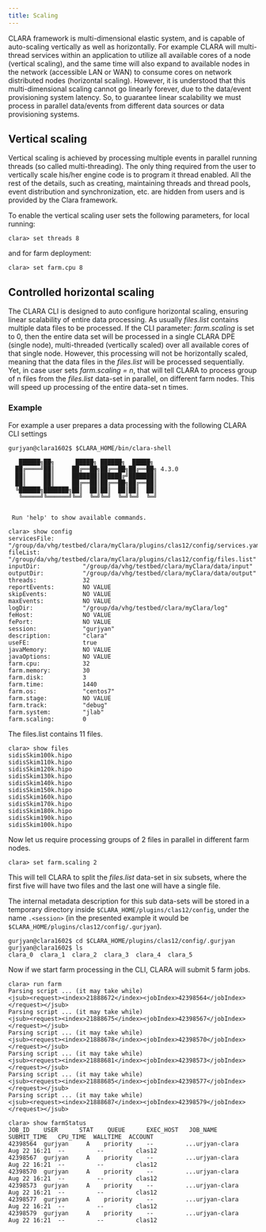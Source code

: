 ```yaml
---
title: Scaling
---
```


CLARA framework is multi-dimensional elastic system,
and is capable of auto-scaling vertically as well as horizontally.
For example CLARA will multi-thread services within an application
to utilize all available cores of a node (vertical scaling),
and the same time will also expand to available nodes in the network
(accessible LAN or WAN)
to consume cores on network distributed nodes (horizontal scaling).
However, it is understood that this multi-dimensional scaling
cannot go linearly forever,
due to the data/event provisioning system latency.
So, to guarantee linear scalability we must process in parallel
data/events from different data sources or data provisioning systems.

## Vertical scaling

Vertical scaling is achieved by processing multiple events in parallel
running threads (so called multi-threading). The only thing required from
the user to vertically scale his/her engine code is to program it thread enabled.
All the rest of the details, such as creating, maintaining threads and
thread pools, event distribution and synchronization, etc. are hidden from
users and is provided by the Clara framework.

To enable the vertical scaling user sets the following parameters, for local running:

```
clara> set threads 8

```

and for farm deployment:

```
clara> set farm.cpu 8
```

## Controlled horizontal scaling

The CLARA CLI is designed to auto configure horizontal scaling,
ensuring linear scalability of entire data processing.
As usually *files.list* contains multiple data files to be processed.
If the CLI parameter: *farm.scaling* is set to 0,
then the entire data set will be processed in a single CLARA DPE (single node),
multi-threaded (vertically scaled) over all available cores of that single node.
However, this processing will not be horizontally scaled,
meaning that the data files in the *files.list* will be processed sequentially.
Yet, in case user sets *farm.scaling = n*, that will tell CLARA
to process group of n files from the *files.list* data-set in parallel,
on different farm nodes.
This will speed up processing of the entire data-set n times.

### Example

For example a user prepares a data processing with the following CLARA
CLI settings

```
gurjyan@clara1602$ $CLARA_HOME/bin/clara-shell

   ██████╗██╗      █████╗ ██████╗  █████╗
  ██╔════╝██║     ██╔══██╗██╔══██╗██╔══██╗ 4.3.0
  ██║     ██║     ███████║██████╔╝███████║
  ██║     ██║     ██╔══██║██╔══██╗██╔══██║
  ╚██████╗███████╗██║  ██║██║  ██║██║  ██║
   ╚═════╝╚══════╝╚═╝  ╚═╝╚═╝  ╚═╝╚═╝  ╚═╝


 Run 'help' to show available commands.

clara> show config
servicesFile:        "/group/da/vhg/testbed/clara/myClara/plugins/clas12/config/services.yaml"
fileList:            "/group/da/vhg/testbed/clara/myClara/plugins/clas12/config/files.list"
inputDir:            "/group/da/vhg/testbed/clara/myClara/data/input"
outputDir:           "/group/da/vhg/testbed/clara/myClara/data/output"
threads:             32
reportEvents:        NO VALUE
skipEvents:          NO VALUE
maxEvents:           NO VALUE
logDir:              "/group/da/vhg/testbed/clara/myClara/log"
feHost:              NO VALUE
fePort:              NO VALUE
session:             "gurjyan"
description:         "clara"
useFE:               true
javaMemory:          NO VALUE
javaOptions:         NO VALUE
farm.cpu:            32
farm.memory:         30
farm.disk:           3
farm.time:           1440
farm.os:             "centos7"
farm.stage:          NO VALUE
farm.track:          "debug"
farm.system:         "jlab"
farm.scaling:        0
```

The files.list contains 11 files.

```
clara> show files
sidisSkim100k.hipo
sidisSkim110k.hipo
sidisSkim120k.hipo
sidisSkim130k.hipo
sidisSkim140k.hipo
sidisSkim150k.hipo
sidisSkim160k.hipo
sidisSkim170k.hipo
sidisSkim180k.hipo
sidisSkim190k.hipo
sidisSkim100k.hipo
```

Now let us require processing groups of 2 files in parallel in different
farm nodes.

```
clara> set farm.scaling 2
```

This will tell CLARA to split the *files.list* data-set in six subsets,
where the first five will have two files
and the last one will have a single file.

The internal metadata description for this sub data-sets will be stored
in a temporary directory inside `$CLARA_HOME/plugins/clas12/config`,
under the name `.<session>` (in the presented example it would be
`$CLARA_HOME/plugins/clas12/config/.gurjyan`).


```
gurjyan@clara1602$ cd $CLARA_HOME/plugins/clas12/config/.gurjyan
gurjyan@clara1602$ ls
clara_0  clara_1  clara_2  clara_3  clara_4  clara_5
```

Now if we start farm processing in the CLI, CLARA will submit 5 farm jobs.

```
clara> run farm
Parsing script ... (it may take while)
<jsub><request><index>21888672</index><jobIndex>42398564</jobIndex></request></jsub>
Parsing script ... (it may take while)
<jsub><request><index>21888675</index><jobIndex>42398567</jobIndex></request></jsub>
Parsing script ... (it may take while)
<jsub><request><index>21888678</index><jobIndex>42398570</jobIndex></request></jsub>
Parsing script ... (it may take while)
<jsub><request><index>21888681</index><jobIndex>42398573</jobIndex></request></jsub>
Parsing script ... (it may take while)
<jsub><request><index>21888685</index><jobIndex>42398577</jobIndex></request></jsub>
Parsing script ... (it may take while)
<jsub><request><index>21888687</index><jobIndex>42398579</jobIndex></request></jsub>

clara> show farmStatus
JOB_ID    USER      STAT    QUEUE      EXEC_HOST   JOB_NAME         SUBMIT_TIME   CPU_TIME  WALLTIME  ACCOUNT
42398564  gurjyan     A    priority    --         ...urjyan-clara   Aug 22 16:21  --         --         clas12
42398567  gurjyan     A    priority    --         ...urjyan-clara   Aug 22 16:21  --         --         clas12
42398570  gurjyan     A    priority    --         ...urjyan-clara   Aug 22 16:21  --         --         clas12
42398573  gurjyan     A    priority    --         ...urjyan-clara   Aug 22 16:21  --         --         clas12
42398577  gurjyan     A    priority    --         ...urjyan-clara   Aug 22 16:21  --         --         clas12
42398579  gurjyan     A    priority    --         ...urjyan-clara   Aug 22 16:21  --         --         clas12
```


